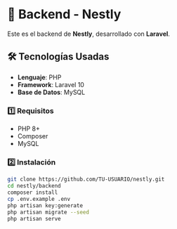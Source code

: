 # 🚀 Backend - Nestly

Este es el backend de **Nestly**, desarrollado con **Laravel**.

## 🛠️ Tecnologías Usadas

- **Lenguaje**: PHP
- **Framework**: Laravel 10
- **Base de Datos**: MySQL 


### 1️⃣ Requisitos
- PHP 8+
- Composer
- MySQL

### 2️⃣ Instalación
```sh
git clone https://github.com/TU-USUARIO/nestly.git
cd nestly/backend
composer install
cp .env.example .env
php artisan key:generate
php artisan migrate --seed
php artisan serve
